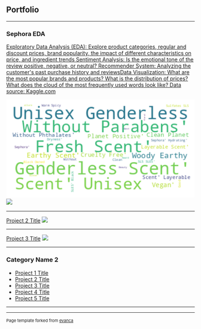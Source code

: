 ## Portfolio

---

### Sephora EDA  

[Exploratory Data Analysis (EDA): Explore product categories, regular and discount prices, brand popularity, the impact of different characteristics on price, and ingredient trends 
Sentiment Analysis: Is the emotional tone of the review positive, negative, or neutral? 
Recommender System: Analyzing the customer's past purchase history and reviewsData Visualization: What are the most popular brands and products? What is the distribution of prices? 
What does the cloud of the most frequently used words look like? Data source: Kaggle.com](/sample_page)

<img src="images/sephora.png?raw=true"/>
<img src="images/correlation%20matrix.pngraw=true"/>

---
[Project 2 Title](/pdf/sample_presentation.pdf)
<img src="images/dummy_thumbnail.jpg?raw=true"/>

---
[Project 3 Title](http://example.com/)
<img src="images/dummy_thumbnail.jpg?raw=true"/>

---

### Category Name 2

- [Project 1 Title](http://example.com/)
- [Project 2 Title](http://example.com/)
- [Project 3 Title](http://example.com/)
- [Project 4 Title](http://example.com/)
- [Project 5 Title](http://example.com/)

---




---
<p style="font-size:11px">Page template forked from <a href="https://github.com/evanca/quick-portfolio">evanca</a></p>
<!-- Remove above link if you don't want to attibute -->
